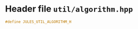 ---
---

# Header file `util/algorithm.hpp`<a id="util/algorithm.hpp"></a>

``` cpp
#define JULES_UTIL_ALGORITHM_H
```
